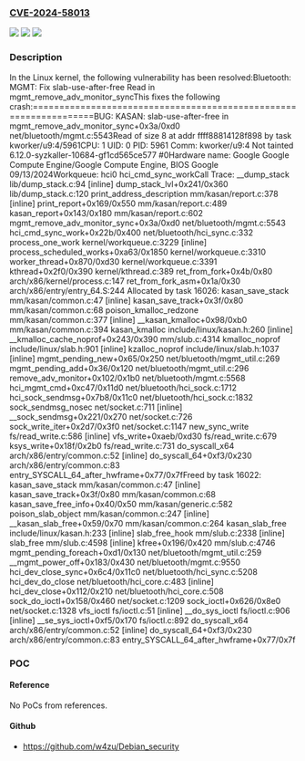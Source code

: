 ### [CVE-2024-58013](https://cve.mitre.org/cgi-bin/cvename.cgi?name=CVE-2024-58013)
![](https://img.shields.io/static/v1?label=Product&message=Linux&color=blue)
![](https://img.shields.io/static/v1?label=Version&message=1da177e4c3f41524e886b7f1b8a0c1fc7321cac2%3C%2075e65b983c5e2ee51962bfada98a79d805f28827%20&color=brighgreen)
![](https://img.shields.io/static/v1?label=Vulnerability&message=n%2Fa&color=brighgreen)

### Description

In the Linux kernel, the following vulnerability has been resolved:Bluetooth: MGMT: Fix slab-use-after-free Read in mgmt_remove_adv_monitor_syncThis fixes the following crash:==================================================================BUG: KASAN: slab-use-after-free in mgmt_remove_adv_monitor_sync+0x3a/0xd0 net/bluetooth/mgmt.c:5543Read of size 8 at addr ffff88814128f898 by task kworker/u9:4/5961CPU: 1 UID: 0 PID: 5961 Comm: kworker/u9:4 Not tainted 6.12.0-syzkaller-10684-gf1cd565ce577 #0Hardware name: Google Google Compute Engine/Google Compute Engine, BIOS Google 09/13/2024Workqueue: hci0 hci_cmd_sync_workCall Trace: <TASK> __dump_stack lib/dump_stack.c:94 [inline] dump_stack_lvl+0x241/0x360 lib/dump_stack.c:120 print_address_description mm/kasan/report.c:378 [inline] print_report+0x169/0x550 mm/kasan/report.c:489 kasan_report+0x143/0x180 mm/kasan/report.c:602 mgmt_remove_adv_monitor_sync+0x3a/0xd0 net/bluetooth/mgmt.c:5543 hci_cmd_sync_work+0x22b/0x400 net/bluetooth/hci_sync.c:332 process_one_work kernel/workqueue.c:3229 [inline] process_scheduled_works+0xa63/0x1850 kernel/workqueue.c:3310 worker_thread+0x870/0xd30 kernel/workqueue.c:3391 kthread+0x2f0/0x390 kernel/kthread.c:389 ret_from_fork+0x4b/0x80 arch/x86/kernel/process.c:147 ret_from_fork_asm+0x1a/0x30 arch/x86/entry/entry_64.S:244 </TASK>Allocated by task 16026: kasan_save_stack mm/kasan/common.c:47 [inline] kasan_save_track+0x3f/0x80 mm/kasan/common.c:68 poison_kmalloc_redzone mm/kasan/common.c:377 [inline] __kasan_kmalloc+0x98/0xb0 mm/kasan/common.c:394 kasan_kmalloc include/linux/kasan.h:260 [inline] __kmalloc_cache_noprof+0x243/0x390 mm/slub.c:4314 kmalloc_noprof include/linux/slab.h:901 [inline] kzalloc_noprof include/linux/slab.h:1037 [inline] mgmt_pending_new+0x65/0x250 net/bluetooth/mgmt_util.c:269 mgmt_pending_add+0x36/0x120 net/bluetooth/mgmt_util.c:296 remove_adv_monitor+0x102/0x1b0 net/bluetooth/mgmt.c:5568 hci_mgmt_cmd+0xc47/0x11d0 net/bluetooth/hci_sock.c:1712 hci_sock_sendmsg+0x7b8/0x11c0 net/bluetooth/hci_sock.c:1832 sock_sendmsg_nosec net/socket.c:711 [inline] __sock_sendmsg+0x221/0x270 net/socket.c:726 sock_write_iter+0x2d7/0x3f0 net/socket.c:1147 new_sync_write fs/read_write.c:586 [inline] vfs_write+0xaeb/0xd30 fs/read_write.c:679 ksys_write+0x18f/0x2b0 fs/read_write.c:731 do_syscall_x64 arch/x86/entry/common.c:52 [inline] do_syscall_64+0xf3/0x230 arch/x86/entry/common.c:83 entry_SYSCALL_64_after_hwframe+0x77/0x7fFreed by task 16022: kasan_save_stack mm/kasan/common.c:47 [inline] kasan_save_track+0x3f/0x80 mm/kasan/common.c:68 kasan_save_free_info+0x40/0x50 mm/kasan/generic.c:582 poison_slab_object mm/kasan/common.c:247 [inline] __kasan_slab_free+0x59/0x70 mm/kasan/common.c:264 kasan_slab_free include/linux/kasan.h:233 [inline] slab_free_hook mm/slub.c:2338 [inline] slab_free mm/slub.c:4598 [inline] kfree+0x196/0x420 mm/slub.c:4746 mgmt_pending_foreach+0xd1/0x130 net/bluetooth/mgmt_util.c:259 __mgmt_power_off+0x183/0x430 net/bluetooth/mgmt.c:9550 hci_dev_close_sync+0x6c4/0x11c0 net/bluetooth/hci_sync.c:5208 hci_dev_do_close net/bluetooth/hci_core.c:483 [inline] hci_dev_close+0x112/0x210 net/bluetooth/hci_core.c:508 sock_do_ioctl+0x158/0x460 net/socket.c:1209 sock_ioctl+0x626/0x8e0 net/socket.c:1328 vfs_ioctl fs/ioctl.c:51 [inline] __do_sys_ioctl fs/ioctl.c:906 [inline] __se_sys_ioctl+0xf5/0x170 fs/ioctl.c:892 do_syscall_x64 arch/x86/entry/common.c:52 [inline] do_syscall_64+0xf3/0x230 arch/x86/entry/common.c:83 entry_SYSCALL_64_after_hwframe+0x77/0x7f

### POC

#### Reference
No PoCs from references.

#### Github
- https://github.com/w4zu/Debian_security

